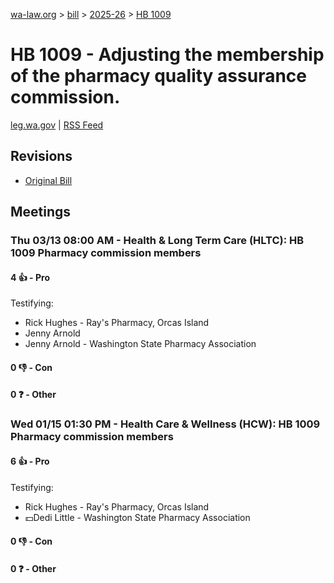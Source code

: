 [wa-law.org](/) > [bill](/bill/) > [2025-26](/bill/2025-26/) > [HB 1009](/bill/2025-26/hb/1009/)

# HB 1009 - Adjusting the membership of the pharmacy quality assurance commission.
[leg.wa.gov](https://app.leg.wa.gov/billsummary?BillNumber=1009&Year=2025&Initiative=false) | [RSS Feed](./rss.xml)

## Revisions
* [Original Bill](1/)

## Meetings
### Thu 03/13 08:00 AM - Health & Long Term Care (HLTC): HB 1009 Pharmacy commission members
#### 4 👍 - Pro
Testifying:
* Rick Hughes - Ray's Pharmacy, Orcas Island
* Jenny Arnold
* Jenny Arnold - Washington State Pharmacy Association

#### 0 👎 - Con

#### 0 ❓ - Other

### Wed 01/15 01:30 PM - Health Care & Wellness (HCW): HB 1009 Pharmacy commission members
#### 6 👍 - Pro
Testifying:
* Rick Hughes - Ray's Pharmacy, Orcas Island
* 💵Dedi Little - Washington State Pharmacy Association

#### 0 👎 - Con

#### 0 ❓ - Other

